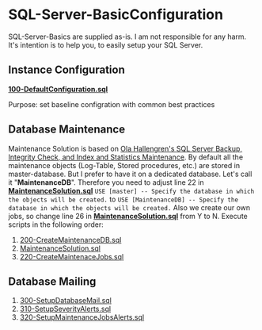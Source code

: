 # SQL-Server-BasicConfiguration

SQL-Server-Basics are supplied as-is. I am not responsible for any harm. It's intention is to help you, to easily setup your SQL Server.

## Instance Configuration

[**100-DefaultConfiguration.sql**](100-DefaultConfiguration.sql)

Purpose: set baseline configration with common best practices


## Database Maintenance
Maintenance Solution is based on [Ola Hallengren's SQL Server Backup, Integrity Check, and Index and Statistics Maintenance](https://ola.hallengren.com/).
By default all the maintenance objects (Log-Table, Stored procedures, etc.) are stored in master-database. But I prefer to have it on a dedicated database. Let's call it "**MaintenanceDB**". Therefore you need to adjust line 22 in [**MaintenanceSolution.sql**](https://github.com/olahallengren/sql-server-maintenance-solution/blob/master/MaintenanceSolution.sql#L22) `USE [master] -- Specify the database in which the objects will be created.` to `USE [MaintenanceDB] -- Specify the database in which the objects will be created.`
Also we create our own jobs, so change line 26 in [**MaintenanceSolution.sql**](https://github.com/olahallengren/sql-server-maintenance-solution/blob/master/MaintenanceSolution.sql#L26) from Y to N.
Execute scripts in the following order:

1. [200-CreateMaintenanceDB.sql](200-CreateMaintenanceDB.sql)
2. [MaintenanceSolution.sql](https://github.com/olahallengren/sql-server-maintenance-solution/blob/master/MaintenanceSolution.sql)
3. [220-CreateMaintenaceJobs.sql](220-CreateMaintenaceJobs.sql)

## Database Mailing

1. [300-SetupDatabaseMail.sql](300-SetupDatabaseMail.sql)
2. [310-SetupSeverityAlerts.sql](310-SetupSeverityAlerts.sql)
3. [320-SetupMaintenanceJobsAlerts.sql](320-SetupMaintenanceJobsAlerts.sql)
